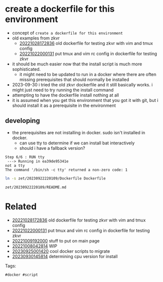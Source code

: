 # create a dockerfile for this environment

- concept of `create a dockerfile for this environment`
- old examples from zkvr
  - [20221028172836](/zet/20221028172836/README.md) old dockerfile for testing zkvr with vim and tmux config
  - [20221022000131](/zet/20221022000131/README.md) put tmux and vim rc config in dockerfile for testing zkvr
- it should be much easier now that the install script is much more sophisticated.
  - it might need to be updated to run in a docker where there are often missing prerequisites that should normally be installed
- 2023-09-30 i tried the old zkvr dockerfile and it still basically works. i might just need to try running the install command
- attempting to have the dockerfile install nothing at all
- it is assumed when you get this environment that you got it with git, but i should install it as a prerequisite in the environment

## developing
- the prerequisites are not installing in docker. sudo isn't installed in docker.
  - can use tty to determine if we can install bat interactively
  - should i have a fallback version?
```
Step 6/6 : RUN tty
 ---> Running in ea39de95341e
not a tty
The command '/bin/sh -c tty' returned a non-zero code: 1

```

```bash
ln -s zet/20230922220109/Dockerfile Dockerfile
```

` zet/20230922220109/README.md `

# Related

- [20221028172836](/zet/20221028172836/README.md) old dockerfile for testing zkvr with vim and tmux config
- [20221022000131](/zet/20221022000131/README.md) put tmux and vim rc config in dockerfile for testing zkvr
- [20221009192000](/zet/20221009192000/README.md) stuff to put on main page
- [20221008042814](/zet/20221008042814/README.md) WIP
- [20230925001420](/zet/20230925001420/README.md) cool docker scripts to migrate
- [20230930145814](/zet/20230930145814/README.md) determining cpu version for install

Tags:

    #docker #script
